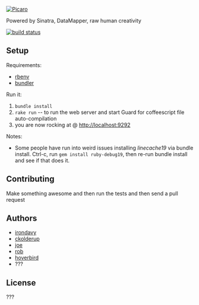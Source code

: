 <a href="http://yo.picaro.cc"><img src="http://f.cl.ly/items/1F140a26222T2e2d250t/Screen%20Shot%202012-02-20%20at%207.08.19%20PM.png" alt="Picaro" /></a>

Powered by Sinatra, DataMapper, raw human creativity

[![build status](https://secure.travis-ci.org/hoverbird/picaro.png?branch=master)](https://secure.travis-ci.org/hoverbird/picaro)

Setup
-----

Requirements:

* [rbenv](https://github.com/sstephenson/rbenv)
* [bundler](http://gembundler.com/)

Run it:

1. `bundle install`
1. `rake run` -- to run the web server and start Guard for coffeescript file auto-compilation
1. you are now rocking at @ <http://localhost:9292>

Notes:

* Some people have run into weird issues installing *linecache19* via bundle install. Ctrl-c, run `gem install ruby-debug19`, then re-run bundle install and see if that does it.


Contributing
------------

Make something awesome and then run the tests and then send a pull request


Authors
-------

* [irondavy](https://github.com/irondavy)
* [ckolderup](https://github.com/ckolderup)
* [joe](https://github.com/JoeBernardi)
* [rob](https://github.com/ardubs)
* [hoverbird](https://github.com/hoverbird)
* ???


License
-------

???
